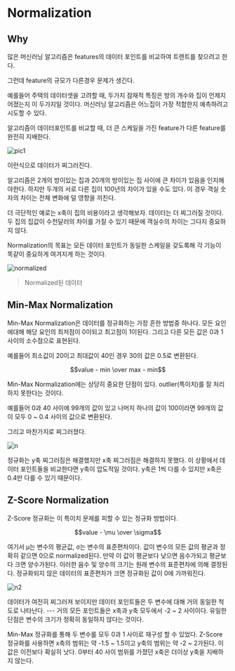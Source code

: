 # Normalization

## Why

많은 머신러닝 알고리즘은 features의 데이터 포인트를 비교하여 트렌트를 찾으려고 한다.

그런데 feature의 규모가 다른경우 문제가 생긴다.

예를들어 주택의 데이터셋을 고려할 때, 두가지 잠재적 특징은 방의 개수와 집이 언제지어졌는지 이 두가지일 것이다. 머신러닝 알고리즘은 어느집이 가장 적합한지 예측하려고 시도할 수 있다.

알고리즘이 데이터포인트를 비교할 때, 더 큰 스케일을 가진 feature가 다른 feature를 완전히 지배한다.

![pic1](https://s3.amazonaws.com/codecademy-content/courses/normalization/unnormalized.png)

이런식으로 데이터가 찌그러진다.

알고리즘은 2개의 방이있는 집과 20개의 방이있는 집 사이에 큰 차이가 있음을 인지해야한다. 하지만 두개의 서로 다른 집이 100년의 차이가 있을 수도 있다. 이 경우 객실 숫자의 차이는 전체 변화에 덜 영향을 끼친다.

더 극단적인 예로는 x축이 집의 비용이라고 생각해보자. 데이터는 더 찌그러질 것이다. 두 집의 집값이 수천달러의 차이를 가질 수 있기 때문에 객실수의 차이는 그다지 중요하지 않다.

Normalization의 목표는 모든 데이터 포인트가 동일한 스케일을 갖도록해 각 기능이 똑같이 중요하게 여겨지게 하는 것이다.

![normalized](https://s3.amazonaws.com/codecademy-content/courses/normalization/normalized.png)

> Normalized된 데이터

## Min-Max Normalization

Min-Max Normalization은 데이터를 정규화하는 가장 흔한 방법중 하나다. 모든 요인에대해 해당 요인의 최저점이 0이되고 최고점이 1이된다. 그리고 다른 모든 값은 0과 1 사이의 소수점으로 표현된다.

예를들어 최소값이 20이고 최대값이 40인 경우 30의 값은 0.5로 변환된다.

$$value - min \over max - min$$

Min-Max Normalization에는 상당히 중요한 단점이 있다. outlier(특이치)를 잘 처리하지 못한다는 것이다.

예를들어 0과 40 사이에 99개의 값이 있고 나머지 하나의 값이 100이라면 99개의 값이 모두 0 ~ 0.4 사이의 값으로 변환된다.

그리고 마찬가지로 찌그러졌다.

![n](https://s3.amazonaws.com/codecademy-content/courses/normalization/outlier.png)

정규화는 y축 찌그러짐은 해결했지만 x축 찌그러짐은 해결하지 못했다. 이 상황에서 데이터 포인트들을 비교한다면 y축이 압도적일 것이다. y축은 1씩 다를 수 있지만 x축은 0.4만 다를 수 있기 때문이다.

## Z-Score Normalization

Z-Score 정규화는 이 특이치 문제를 피할 수 있는 정규화 방법이다.

$$value - \mu \over \sigma$$

여기서 μ는 변수의 평균값, σ는 변수의 표준편차이다. 값이 변수의 모든 값의 평균과 정확히 같으면 0으로 normalized된다. 만약 이 값이 평균보다 낮으면 음수가되고 평균보다 크면 양수가된다. 이러한 음수 및 양수의 크기는 원래 변수의 표준편차에 의해 결정된다. 정규화되지 않은 데이터의 표준편차가 크면 정규화된 값이 0에 가까워진다.

![n2](https://s3.amazonaws.com/codecademy-content/courses/normalization/z-score.png)

데이터가 여전히 찌그러져 보이지만 데이터 포인트들은 두 변수에 대해 거의 동일한 척도로 나타난다. --- 거의 모든 포인트들은 x축과 y축 모두에서 -2 ~ 2 사이이다. 유일한 단점은 변수의 크기가 정확히 동일하지 않다는 것이다.

Min-Max 정규화를 통해 두 변수를 모두 0과 1 사이로 재구성 할 수 있었다. Z-Score 정규화를 사용하면 x축의 범위는 약 -1.5 ~ 1.5이고 y축의 범위는 약 -2 ~ 2가된다. 이 값은 이전보다 확실히 낫다. 0부터 40 사이 범위를 가졌던 x축은 더이상 y축을 지배하지 않는다.
